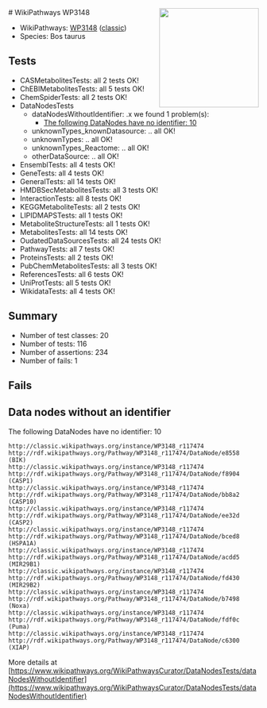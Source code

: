 <img style="float: right; width: 200px" src="https://upload.wikimedia.org/wikipedia/commons/thumb/8/83/Wplogo_with_text_500.png/640px-Wplogo_with_text_500.png" />
# WikiPathways WP3148

* WikiPathways: [WP3148](https://wikipathways.org/pathways/WP3148) ([classic](https://classic.wikipathways.org/instance/WP3148))
* Species: Bos taurus
## Tests
* CASMetabolitesTests: all 2 tests OK!
* ChEBIMetabolitesTests: all 5 tests OK!
* ChemSpiderTests: all 2 tests OK!
* DataNodesTests
    * dataNodesWithoutIdentifier: .x we found 1 problem(s):
        * [The following DataNodes have no identifier: 10](#8792c490)
    * unknownTypes_knownDatasource: .. all OK!
    * unknownTypes: .. all OK!
    * unknownTypes_Reactome: .. all OK!
    * otherDataSource: .. all OK!
* EnsemblTests: all 4 tests OK!
* GeneTests: all 4 tests OK!
* GeneralTests: all 14 tests OK!
* HMDBSecMetabolitesTests: all 3 tests OK!
* InteractionTests: all 8 tests OK!
* KEGGMetaboliteTests: all 2 tests OK!
* LIPIDMAPSTests: all 1 tests OK!
* MetaboliteStructureTests: all 1 tests OK!
* MetabolitesTests: all 14 tests OK!
* OudatedDataSourcesTests: all 24 tests OK!
* PathwayTests: all 7 tests OK!
* ProteinsTests: all 2 tests OK!
* PubChemMetabolitesTests: all 3 tests OK!
* ReferencesTests: all 6 tests OK!
* UniProtTests: all 5 tests OK!
* WikidataTests: all 4 tests OK!


## Summary

* Number of test classes: 20
* Number of tests: 116
* Number of assertions: 234
* Number of fails: 1

## Fails

<a name="8792c490" />

## Data nodes without an identifier

The following DataNodes have no identifier: 10
```
http://classic.wikipathways.org/instance/WP3148_r117474 http://rdf.wikipathways.org/Pathway/WP3148_r117474/DataNode/e8558 (BIK)
http://classic.wikipathways.org/instance/WP3148_r117474 http://rdf.wikipathways.org/Pathway/WP3148_r117474/DataNode/f8904 (CASP1)
http://classic.wikipathways.org/instance/WP3148_r117474 http://rdf.wikipathways.org/Pathway/WP3148_r117474/DataNode/bb8a2 (CASP10)
http://classic.wikipathways.org/instance/WP3148_r117474 http://rdf.wikipathways.org/Pathway/WP3148_r117474/DataNode/ee32d (CASP2)
http://classic.wikipathways.org/instance/WP3148_r117474 http://rdf.wikipathways.org/Pathway/WP3148_r117474/DataNode/bced8 (HSPA1A)
http://classic.wikipathways.org/instance/WP3148_r117474 http://rdf.wikipathways.org/Pathway/WP3148_r117474/DataNode/acdd5 (MIR29B1)
http://classic.wikipathways.org/instance/WP3148_r117474 http://rdf.wikipathways.org/Pathway/WP3148_r117474/DataNode/fd430 (MIR29B2)
http://classic.wikipathways.org/instance/WP3148_r117474 http://rdf.wikipathways.org/Pathway/WP3148_r117474/DataNode/b7498 (Noxa)
http://classic.wikipathways.org/instance/WP3148_r117474 http://rdf.wikipathways.org/Pathway/WP3148_r117474/DataNode/fdf0c (Puma)
http://classic.wikipathways.org/instance/WP3148_r117474 http://rdf.wikipathways.org/Pathway/WP3148_r117474/DataNode/c6300 (XIAP)
```

More details at [https://www.wikipathways.org/WikiPathwaysCurator/DataNodesTests/dataNodesWithoutIdentifier](https://www.wikipathways.org/WikiPathwaysCurator/DataNodesTests/dataNodesWithoutIdentifier)

